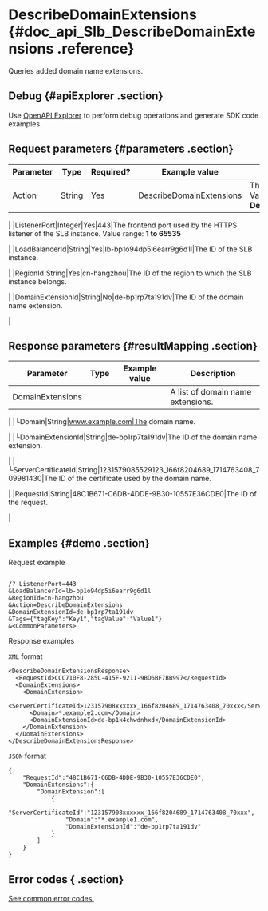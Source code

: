 # DescribeDomainExtensions {#doc_api_Slb_DescribeDomainExtensions .reference}

Queries added domain name extensions.

## Debug {#apiExplorer .section}

Use [OpenAPI Explorer](https://api.aliyun.com/#product=Slb&api=DescribeDomainExtensions) to perform debug operations and generate SDK code examples.

## Request parameters {#parameters .section}

|Parameter|Type|Required?|Example value|Description|
|---------|----|---------|-------------|-----------|
|Action|String|Yes|DescribeDomainExtensions|The action to perform. Value: **DescribeDomainExtensions**

 |
|ListenerPort|Integer|Yes|443|The frontend port used by the HTTPS listener of the SLB instance. Value range: **1 to 65535**

 |
|LoadBalancerId|String|Yes|lb-bp1o94dp5i6earr9g6d1l|The ID of the SLB instance.

 |
|RegionId|String|Yes|cn-hangzhou|The ID of the region to which the SLB instance belongs.

 |
|DomainExtensionId|String|No|de-bp1rp7ta191dv|The ID of the domain name extension.

 |

## Response parameters {#resultMapping .section}

|Parameter|Type|Example value|Description|
|---------|----|-------------|-----------|
|DomainExtensions| | |A list of domain name extensions.

 |
|└Domain|String|www.example.com|The domain name.

 |
|└DomainExtensionId|String|de-bp1rp7ta191dv|The ID of the domain name extension.

 |
|└ServerCertificateId|String|1231579085529123\_166f8204689\_1714763408\_709981430|The ID of the certificate used by the domain name.

 |
|RequestId|String|48C1B671-C6DB-4DDE-9B30-10557E36CDE0|The ID of the request.

 |

## Examples {#demo .section}

Request example

``` {#request_demo}

/? ListenerPort=443
&LoadBalancerId=lb-bp1o94dp5i6earr9g6d1l 
&RegionId=cn-hangzhou 
&Action=DescribeDomainExtensions 
&DomainExtensionId=de-bp1rp7ta191dv 
&Tags={"tagKey":"Key1","tagValue":"Value1"} 
&<CommonParameters>

```

Response examples

`XML` format

``` {#xml_return_success_demo}
<DescribeDomainExtensionsResponse> 
  <RequestId>CCC710F8-285C-415F-9211-9BD6BF7BB997</RequestId> 
  <DomainExtensions> 
    <DomainExtension> 
      <ServerCertificateId>123157908xxxxxx_166f8204689_1714763408_70xxx</ServerCertificateId>
      <Domain>*.example2.com</Domain> 
      <DomainExtensionId>de-bp1k4chwdnhxd</DomainExtensionId> 
    </DomainExtension> 
  </DomainExtensions> 
</DescribeDomainExtensionsResponse> 

```

`JSON` format

``` {#json_return_success_demo}
{
	"RequestId":"48C1B671-C6DB-4DDE-9B30-10557E36CDE0",
	"DomainExtensions":{
		"DomainExtension":[
			{
				"ServerCertificateId":"123157908xxxxxx_166f8204689_1714763408_70xxx",
				"Domain":"*.example1.com",
				"DomainExtensionId":"de-bp1rp7ta191dv"
			}
		]
	}
}
```

## Error codes { .section}

[See common error codes.](https://error-center.aliyun.com/status/product/Slb)

